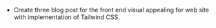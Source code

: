 - Create three blog post for the front end  visual appealing for web site with implementation of Tailwind CSS.
